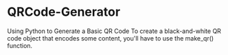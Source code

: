 # QRCode-Generator
Using Python to Generate a Basic QR Code To create a black-and-white QR code object that encodes some content, you'll have to use the make_qr() function.
